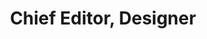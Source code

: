 ---
name: Megha Gutpa
image: "https://4.bp.blogspot.com/-ucVgVUsdb-I/WrP2ZwARdeI/AAAAAAAAAVs/G9UWpUFYpBcL5AXbWiLFhsyZMfOGtiEuwCLcBGAs/s1600/megha-gupta.jpg"
title: Chief Editor, Designer
---